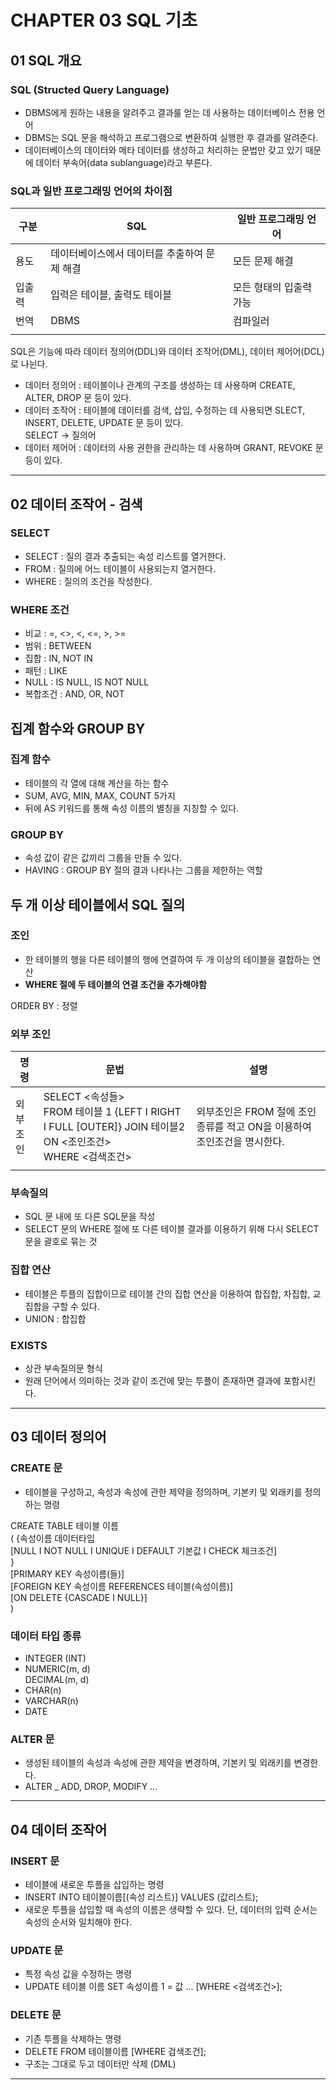 # CHAPTER 03 SQL 기초

## 01 SQL 개요

### SQL (Structed Query Language)
- DBMS에게 원하는 내용을 알려주고 결과룰 얻는 데 사용하는 데이터베이스 전용 언어
- DBMS는 SQL 문을 해석하고 프로그램으로 변환하여 실행한 후 결과를 알려준다.
- 데이터베이스의 데이터와 메타 데이터를 생성하고 처리하는 문법만 갖고 있기 때문에 데이터 부속어(data sublanguage)라고 부른다.

### SQL과 일반 프로그래밍 언어의 차이점
| 구분 | SQL | 일반 프로그래밍 언어 |
| --- | --- | --- |
| 용도 | 데이터베이스에서 데이터를 추출하여 문제 해결 | 모든 문제 해결 |
| 입출력 | 입력은 테이블, 출력도 테이블 | 모든 형태의 입출력 가능 |
| 번역 | DBMS | 컴파일러 |
|  |  |  |

SQL은 기능에 따라 데이터 정의어(DDL)와 데이터 조작어(DML), 데이터 제어어(DCL)로 나뉜다.
- 데이터 정의어 : 테이블이나 관계의 구조를 생성하는 데 사용하며 CREATE, ALTER, DROP 문 등이 있다.
- 데이터 조작어 : 테이블에 데이터를 검색, 삽입, 수정하는 데 사용되면 SLECT, INSERT, DELETE, UPDATE 문 등이 있다. <br>SELECT -> 질의어
- 데이터 제어어 : 데이터의 사용 권한을 관리하는 데 사용하며 GRANT, REVOKE 문 등이 있다.

---

## 02 데이터 조작어 - 검색

### SELECT
- SELECT : 질의 결과 추출되는 속성 리스트를 열거한다.
- FROM : 질의에 어느 테이블이 사용되는지 열거한다.
- WHERE : 질의의 조건을 작성한다.

### WHERE 조건
- 비교 : =, <>, <, <=, >, >=
- 범위 : BETWEEN
- 집합 : IN, NOT IN
- 패턴 : LIKE
- NULL : IS NULL, IS NOT NULL
- 복합조건 : AND, OR, NOT

## 집계 함수와 GROUP BY

### 집계 함수
- 테이블의 각 열에 대해 계산을 하는 함수
- SUM, AVG, MIN, MAX, COUNT 5가지
- 뒤에 AS 키워드를 통해 속성 이름의 별칭을 지칭할 수 있다.

### GROUP BY
- 속성 값이 같은 값끼리 그룹을 만들 수 있다.
- HAVING : GROUP BY 절의 결과 나타나는 그룹을 제한하는 역할

## 두 개 이상 테이블에서 SQL 질의

### 조인
- 한 테이블의 행을 다른 테이블의 행에 연결하여 두 개 이상의 테이블을 결합하는 연산
- **WHERE 절에 두 테이블의 연결 조건을 추가해야함**

ORDER BY : 정렬

### 외부 조인
| 명령 | 문법 | 설명 |
| --- | --- | --- |
| 외부조인 | SELECT <속성들> <br> FROM 테이블 1 {LEFT I RIGHT I FULL [OUTER]} JOIN 테이블2 ON <조인조건> <br> WHERE <검색조건>  | 외부조인은 FROM 절에 조인 종류를 적고 ON을 이용하여 조인조건을 명시한다.|
||||

### 부속질의
- SQL 문 내에 또 다른 SQL문을 작성
- SELECT 문의 WHERE 절에 또 다른 테이블 결과를 이용하기 위해 다시 SELECT 문을 괄호로 묶는 것

### 집합 연산
- 테이블은 투플의 집합이므로 테이블 간의 집합 연산을 이용하여 합집합, 차집합, 교집합을 구할 수 있다.
- UNION : 합집합

### EXISTS
- 상관 부속질의문 형식
- 원래 단어에서 의미하는 것과 같이 조건에 맞는 투플이 존재하면 결과에 포함시킨다.
  
---

## 03 데이터 정의어

### CREATE 문
- 테이블을 구성하고, 속성과 속성에 관한 제약을 정의하며, 기본키 및 외래키를 정의하는 명령

CREATE TABLE 테이블 이름<br>
( {속성이름 데이터타입<br>
    [NULL I NOT NULL I UNIQUE I DEFAULT 기본값 I CHECK 체크조건]<br>
}<br>
    [PRIMARY KEY 속성이름(들)]<br>
    [FOREIGN KEY 속성이름 REFERENCES 테이블(속성이름)]<br>
        [ON DELETE {CASCADE I NULL}]<br>
)

### 데이터 타입 종류
- INTEGER (INT)
- NUMERIC(m, d) <br> DECIMAL(m, d)
- CHAR(n)
- VARCHAR(n)
- DATE


### ALTER 문
- 생성된 테이블의 속성과 속성에 관한 제약을 변경하며, 기본키 및 외래키를 변경한다.
- ALTER _ ADD, DROP, MODIFY ...

---

## 04 데이터 조작어

### INSERT 문
- 테이블에 새로운 투플을 삽입하는 명령
- INSERT INTO 테이블이름[(속성 리스트)] VALUES (값리스트);
- 새로운 투플을 삽입할 때 속성의 이름은 생략할 수 있다. 단, 데이터의 입력 순서는 속성의 순서와 일치해야 한다.

### UPDATE 문
- 특정 속성 값을 수정하는 명령
- UPDATE 테이블 이름 SET 속성이름 1 = 값 ... [WHERE <검색조건>];

### DELETE 문
- 기존 투플을 삭제하는 명령
- DELETE FROM 테이블이름 [WHERE 검색조건];
- 구조는 그대로 두고 데이터만 삭제 (DML)

--- 